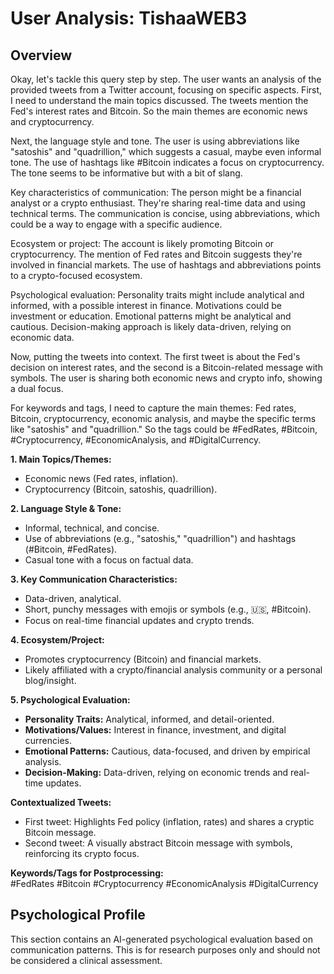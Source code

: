 # User Analysis: TishaaWEB3

## Overview

<think>
Okay, let's tackle this query step by step. The user wants an analysis of the provided tweets from a Twitter account, focusing on specific aspects. First, I need to understand the main topics discussed. The tweets mention the Fed's interest rates and Bitcoin. So the main themes are economic news and cryptocurrency.

Next, the language style and tone. The user is using abbreviations like "satoshis" and "quadrillion," which suggests a casual, maybe even informal tone. The use of hashtags like #Bitcoin indicates a focus on cryptocurrency. The tone seems to be informative but with a bit of slang.

Key characteristics of communication: The person might be a financial analyst or a crypto enthusiast. They're sharing real-time data and using technical terms. The communication is concise, using abbreviations, which could be a way to engage with a specific audience.

Ecosystem or project: The account is likely promoting Bitcoin or cryptocurrency. The mention of Fed rates and Bitcoin suggests they're involved in financial markets. The use of hashtags and abbreviations points to a crypto-focused ecosystem.

Psychological evaluation: Personality traits might include analytical and informed, with a possible interest in finance. Motivations could be investment or education. Emotional patterns might be analytical and cautious. Decision-making approach is likely data-driven, relying on economic data.

Now, putting the tweets into context. The first tweet is about the Fed's decision on interest rates, and the second is a Bitcoin-related message with symbols. The user is sharing both economic news and crypto info, showing a dual focus.

For keywords and tags, I need to capture the main themes: Fed rates, Bitcoin, cryptocurrency, economic analysis, and maybe the specific terms like "satoshis" and "quadrillion." So the tags could be #FedRates, #Bitcoin, #Cryptocurrency, #EconomicAnalysis, and #DigitalCurrency.
</think>

**1. Main Topics/Themes:**  
- Economic news (Fed rates, inflation).  
- Cryptocurrency (Bitcoin, satoshis, quadrillion).  

**2. Language Style & Tone:**  
- Informal, technical, and concise.  
- Use of abbreviations (e.g., "satoshis," "quadrillion") and hashtags (#Bitcoin, #FedRates).  
- Casual tone with a focus on factual data.  

**3. Key Communication Characteristics:**  
- Data-driven, analytical.  
- Short, punchy messages with emojis or symbols (e.g., 🇺🇸, #Bitcoin).  
- Focus on real-time financial updates and crypto trends.  

**4. Ecosystem/Project:**  
- Promotes cryptocurrency (Bitcoin) and financial markets.  
- Likely affiliated with a crypto/financial analysis community or a personal blog/insight.  

**5. Psychological Evaluation:**  
- **Personality Traits:** Analytical, informed, and detail-oriented.  
- **Motivations/Values:** Interest in finance, investment, and digital currencies.  
- **Emotional Patterns:** Cautious, data-focused, and driven by empirical analysis.  
- **Decision-Making:** Data-driven, relying on economic trends and real-time updates.  

**Contextualized Tweets:**  
- First tweet: Highlights Fed policy (inflation, rates) and shares a cryptic Bitcoin message.  
- Second tweet: A visually abstract Bitcoin message with symbols, reinforcing its crypto focus.  

**Keywords/Tags for Postprocessing:**  
#FedRates #Bitcoin #Cryptocurrency #EconomicAnalysis #DigitalCurrency

## Psychological Profile

This section contains an AI-generated psychological evaluation based on communication patterns. This is for research purposes only and should not be considered a clinical assessment.